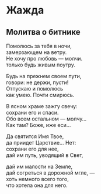 # Жажда

## Молитва о битнике

Помолюсь за&nbsp;тебя в&nbsp;ночи,  
замерзающем на&nbsp;ветру.  
Не хочу про любовь&nbsp;&mdash; молчи.  
только будь живым поутру.  
  
Будь на&nbsp;прежнем своем пути,  
говори: не&nbsp;держи, пусти!  
Отпускаю и&nbsp;помолюсь  
как умею. Почти смирюсь.  
  
В ясном храме зажгу свечу:  
сохрани его и&nbsp;спаси.  
Обо всем остальном&nbsp;&mdash; молчу&hellip;  
Как&nbsp;там? Боже, иже&nbsp;еси&hellip;  
  
Да святится Имя Твое,  
да приидет Царствие&hellip;&nbsp;Нет:  
сохрани его для&nbsp;нее,  
дай им&nbsp;путь, уводящий в&nbsp;Свет,  
  
дай им&nbsp;малости на&nbsp;Земле,  
дай согреться в&nbsp;дорожной мгле,&nbsp;&mdash;   
хоть немного всего того,  
что хотела она  для него.  